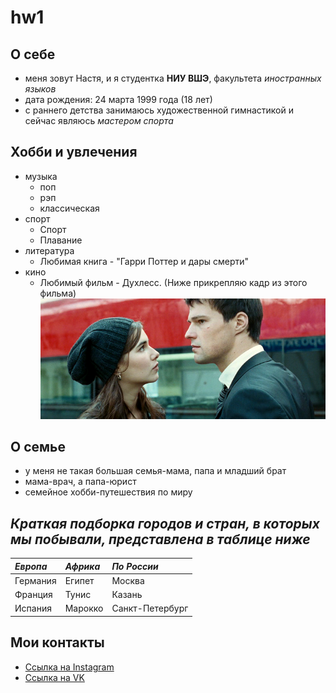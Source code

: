 # hw1
## О себе
* меня зовут Настя, и я студентка **НИУ ВШЭ**, факультета *иностранных языков*
* дата рождения: 24 марта 1999 года (18 лет)
* с раннего детства занимаюсь художественной гимнастикой и сейчас являюсь *мастером спорта*
## Хобби и увлечения
* музыка 
    * поп
    * рэп
    * классическая
* спорт
    * Спорт
    * Плавание
* литература 
    * Любимая книга - "Гарри Поттер и дары смерти" 
* кино
    * Любимый фильм - Духлесс. (Ниже прикрепляю кадр из этого фильма)
![ ](https://github.com/Nassts/hw1/blob/master/73936419.png)
## О семье
* у меня не такая большая семья-мама, папа и младший брат
* мама-врач, а папа-юрист
* семейное хобби-путешествия по миру
## *Краткая подборка городов и стран, в которых мы побывали, представлена в таблице ниже*
|  *Европа*    | *Африка*  | *По России*       |
|  :-----------| :---------|:------------------|
|  Германия    | Египет    | Москва            |
|  Франция     | Тунис     | Казань            |
|  Испания     | Марокко   | Санкт-Петербург   |
## Мои контакты
* [Ссылка на Instagram](https://www.instagram.com/nassts/)
* [Ссылка на VK](https://vk.com/nasstss)
